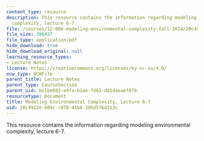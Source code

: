 ```yaml
---
content_type: resource
description: This resource contains the information regarding modeling environmental
  complexity, lecture 6-7.
file: /courses/12-086-modeling-environmental-complexity-fall-2014/20c4922eb09cc07841b8386d576d213c_MIT12_086F14_rivers.pdf
file_size: 386427
file_type: application/pdf
hide_download: true
hide_download_original: null
learning_resource_types:
- Lecture Notes
license: https://creativecommons.org/licenses/by-nc-sa/4.0/
ocw_type: OCWFile
parent_title: Lecture Notes
parent_type: CourseSection
parent_uid: be1be683-e9fa-b1ee-7d61-dd1daeaef870
resourcetype: Document
title: Modeling Environmental Complexity, Lecture 6-7
uid: 20c4922e-b09c-c078-41b8-386d576d213c
---
```

This resource contains the information regarding modeling environmental complexity, lecture 6-7.